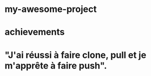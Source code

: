 # my-awesome-project

# achievements

# "J'ai réussi à faire clone, pull et je m'apprête à faire push".
